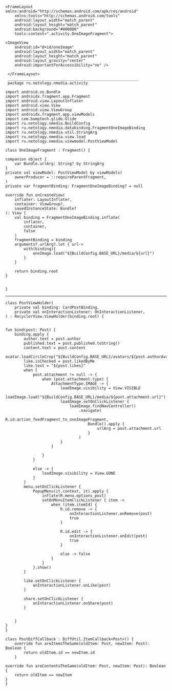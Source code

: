 <?xml version="1.0" encoding="utf-8"?>
    <FrameLayout xmlns:android="http://schemas.android.com/apk/res/android"
        xmlns:tools="http://schemas.android.com/tools"
        android:layout_width="match_parent"
        android:layout_height="match_parent"
        android:background="#000000"
        tools:context=".activity.OneImageFragment">

    <ImageView
        android:id="@+id/oneImage"
        android:layout_width="match_parent"
        android:layout_height="match_parent"
        android:layout_gravity="center"
        android:importantForAccessibility="no" />

     </FrameLayout>
     _________________________________________________________
     package ru.netology.nmedia.activity

    import android.os.Bundle
    import androidx.fragment.app.Fragment
    import android.view.LayoutInflater
    import android.view.View
    import android.view.ViewGroup
    import androidx.fragment.app.viewModels
    import com.bumptech.glide.Glide
    import ru.netology.nmedia.BuildConfig
    import ru.netology.nmedia.databinding.FragmentOneImageBinding
    import ru.netology.nmedia.util.StringArg
    import ru.netology.nmedia.view.load
    import ru.netology.nmedia.viewmodel.PostViewModel
    
    class OneImageFragment : Fragment() {

    companion object {
        var Bundle.urlArg: String? by StringArg
    }
    private val viewModel: PostViewModel by viewModels(
        ownerProducer = ::requireParentFragment,
    )
    private var fragmentBinding: FragmentOneImageBinding? = null

    override fun onCreateView(
        inflater: LayoutInflater,
        container: ViewGroup?,
        savedInstanceState: Bundle?
    ): View {
        val binding = FragmentOneImageBinding.inflate(
            inflater,
            container,
            false
        )
        fragmentBinding = binding
        arguments?.urlArg?.let { url->
            with(binding){
                oneImage.load("${BuildConfig.BASE_URL}/media/${url}")
            }
        }

        return binding.root
    }


    }
____________________________________________
    class PostViewHolder(
        private val binding: CardPostBinding,
        private val onInteractionListener: OnInteractionListener,
    ) : RecyclerView.ViewHolder(binding.root) {


    fun bind(post: Post) {
        binding.apply {
            author.text = post.author
            published.text = post.published.toString()
            content.text = post.content
            avatar.loadCircleCrop("${BuildConfig.BASE_URL}/avatars/${post.authorAvatar}")
            like.isChecked = post.likedByMe
            like.text = "${post.likes}"
            when {
                post.attachment != null -> {
                    when (post.attachment.type) {
                        AttachmentType.IMAGE -> {
                            loadImage.visibility = View.VISIBLE
                            loadImage.load("${BuildConfig.BASE_URL}/media/${post.attachment.url}")
                            loadImage.setOnClickListener {
                                loadImage.findNavController()
                                    .navigate(
                                        R.id.action_feedFragment_to_oneImageFragment,
                                        Bundle().apply {
                                            urlArg = post.attachment.url
                                        }
                                    )
                            }
                        }
        
                    }
                }

                else -> {
                    loadImage.visibility = View.GONE
                }
            }
            menu.setOnClickListener {
                PopupMenu(it.context, it).apply {
                    inflate(R.menu.options_post)
                    setOnMenuItemClickListener { item ->
                        when (item.itemId) {
                            R.id.remove -> {
                                onInteractionListener.onRemove(post)
                                true
                            }

                            R.id.edit -> {
                                onInteractionListener.onEdit(post)
                                true
                            }

                            else -> false
                        }
                    }
                }.show()
            }

            like.setOnClickListener {
                onInteractionListener.onLike(post)
            }

            share.setOnClickListener {
                onInteractionListener.onShare(post)
            }


        }
    }
    }
    
    class PostDiffCallback : DiffUtil.ItemCallback<Post>() {
        override fun areItemsTheSame(oldItem: Post, newItem: Post): Boolean {
            return oldItem.id == newItem.id
        }

    override fun areContentsTheSame(oldItem: Post, newItem: Post): Boolean {
        return oldItem == newItem
    }
    }

    
